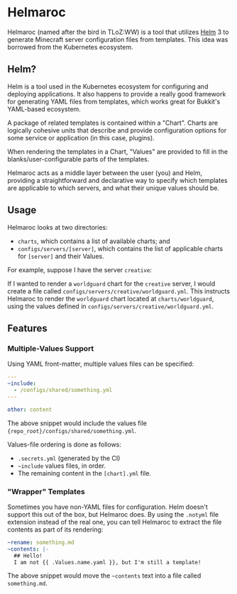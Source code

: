# Helmaroc
Helmaroc (named after the bird in TLoZ:WW) is a tool that utilizes [Helm](https://helm.sh/) 3 to generate Minecraft server configuration files from templates. This idea was borrowed from the Kubernetes ecosystem.


## Helm?
Helm is a tool used in the Kubernetes ecosystem for configuring and deploying applications. It also happens to provide a really good framework for generating YAML files from templates, which works great for Bukkit's YAML-based ecosystem.

A package of related templates is contained within a "Chart". Charts are logically cohesive units that describe and provide configuration options for some service or application (in this case, plugins).

When rendering the templates in a Chart, "Values" are provided to fill in the blanks/user-configurable parts of the templates.

Helmaroc acts as a middle layer between the user (you) and Helm, providing a straightforward and declarative way to specify which templates are applicable to which servers, and what their unique values should be.

## Usage

Helmaroc looks at two directories:

- `charts`, which contains a list of available charts; and
- `configs/servers/[server]`, which contains the list of applicable charts for `[server]` and their Values.

For example, suppose I have the server `creative`:

If I wanted to render a `worldguard` chart for the `creative` server, I would create a file called `configs/servers/creative/worldguard.yml`. This instructs Helmaroc to render the `worldguard` chart located at `charts/worldguard`, using the values defined in `configs/servers/creative/worldguard.yml`. 



## Features

### Multiple-Values Support
Using YAML front-matter, multiple values files can be specified:

```yaml
---
~include:
  - /configs/shared/something.yml
---

other: content
```

The above snippet would include the values file `{repo_root}/configs/shared/something.yml`.

Values-file ordering is done as follows:

- `.secrets.yml` (generated by the CI)
- `~include` values files, in order.
- The remaining content in the `[chart].yml` file.

### "Wrapper" Templates

Sometimes you have non-YAML files for configuration. Helm doesn't support this out of the box, but Helmaroc does. By using the `.notyml` file extension instead of the real one, you can tell Helmaroc to extract the file contents as part of its rendering:

```yaml
~rename: something.md
~contents: |-
  ## Hello!
  I am not {{ .Values.name.yaml }}, but I'm still a template!
```

The above snippet would move the `~contents` text into a file called `something.md`.
